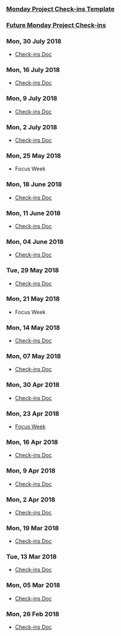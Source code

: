 ###  [Monday Project Check-ins Template](https://drive.google.com/open?id=1qvFXSTtcp138DnNTatxHlPendBrK6boR-cwjwC1neag)
###  [Future Monday Project Check-ins](https://drive.google.com/open?id=1a5qua0PCYewuzhSkIlgjs51upUxF9Dbr)

### Mon, 30 July 2018
* [Check-ins Doc](https://drive.google.com/open?id=1Guten-_HxIQ2irz-Jq47iMRpEdd31wzhm5lTo2TrNmg)

### Mon, 16 July 2018
* [Check-ins Doc](https://docs.google.com/document/d/163Li3QxByAila3bsNYLdtEzqrj8TZliouA4gzurnM8A/edit)

### Mon, 9 July 2018
* [Check-ins Doc](https://drive.google.com/open?id=1Vsyg0JT2X8dYCKsixsP79M3DFC_ElhBlYkz7jEiXN1M)

### Mon, 2 July 2018
* [Check-ins Doc](https://drive.google.com/open?id=16x7Rgv_mRJH4KDwcOokO44m_5QG8r_SBBZrhGMd7acE)

### Mon, 25 May 2018
* Focus Week

### Mon, 18 June 2018
* [Check-ins Doc](https://docs.google.com/document/d/1cD5sMR3xBayuCO5CwfKWo-ER5v3hGqrjkt84WtkhQc8/edit#heading=h.193mswm8qjsq)

### Mon, 11 June 2018
* [Check-ins Doc](https://drive.google.com/open?id=1snw8IE5P9NAzoolKKIuPgkThD6Qo0CE1J3LK3fIu1cM)

### Mon, 04 June 2018
* [Check-ins Doc](https://docs.google.com/document/d/1__7EZ_hqxx0mMSDQYOBeGO3biWzEswA8GqPBWCyqsfU/edit)

### Tue, 29 May 2018
* [Check-ins Doc](https://docs.google.com/document/d/10dj3vWDlII49z1ipIF02AUPkcXVdIcCY3kmSFF-EdVo/edit?usp=sharing)

### Mon, 21 May 2018
* Focus Week

### Mon, 14 May 2018
* [Check-ins Doc](https://drive.google.com/open?id=1LcsR-Ir6CATF9qbTC5UuZ8fq9sxEsqX5335l6Mq-s80)

### Mon, 07 May 2018
* [Check-ins Doc](https://drive.google.com/open?id=1kjCibqb6JtX-bHIN96puqVlTR4UrYm0An52r0J5wxho)

### Mon, 30 Apr 2018
* [Check-ins Doc](https://drive.google.com/open?id=1SFUg_zeyHIkYWn56ij-4M5hk-PhQGSm4IeDpOTclQbg)

### Mon, 23 Apr 2018
* [Focus Week](https://drive.google.com/open?id=1yjCwf7Kd233zwMQ1JTkm-2W2M7IgiQ181GnV184XZCo)

### Mon, 16 Apr 2018
* [Check-ins Doc](https://drive.google.com/open?id=1aSa4pBafobVYYQTwv11NAJPygSnrlMafytOrdE41Ptc)

### Mon, 9 Apr 2018
* [Check-ins Doc](https://drive.google.com/open?id=1HQLipgSHCIEs0dQAG7RoSWyK-2LiIfbOnHjV-0IOs7s)

### Mon, 2 Apr 2018
* [Check-ins Doc](https://drive.google.com/open?id=1oLeivtOGkBPCoVdCCZx5cb1U_mpchaI6NWQKnOiIquU)

### Mon, 19 Mar 2018
* [Check-ins Doc](https://drive.google.com/open?id=1Zc0IRzgwsOtqXAL6WKC92VK9mtXBN3DzyIzA7SDep7o)

### Tue, 13 Mar 2018
* [Check-ins Doc](https://drive.google.com/open?id=1ooSWmkwB1GD2XV3bIiS9jwYBcZPL6kFKgTW7-7epjdM)

### Mon, 05 Mar 2018
* [Check-ins Doc](https://drive.google.com/open?id=1FfemicpCf5ZfE_ECSR5RvXBFfNiR1VsR4MSPYV48Fd0)

### Mon, 26 Feb 2018
* [Check-ins Doc](https://drive.google.com/open?id=1oX3Njo_plZ-sD7gZkN1f3drGgvHJ-XdGXyhuiJw_kpM)